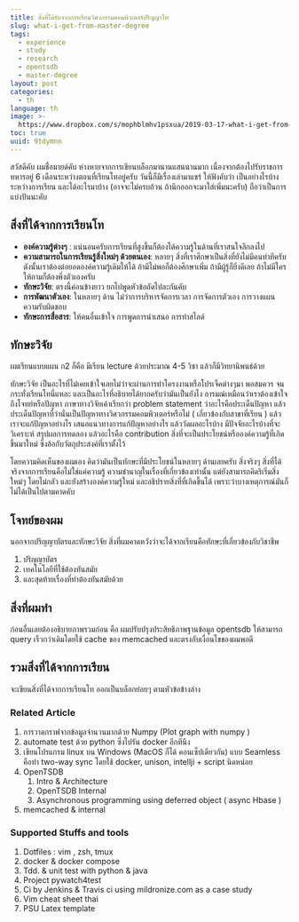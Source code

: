 ```yaml
---
title: สิ่งที่ได้รับจากการเรียนวิศวกรรมคอมพิวเตอร์ปริญญาโท
slug: what-i-get-from-master-degree
tags:
  - experience
  - study
  - research
  - opentsdb
  - master-degree
layout: post
categories:
  - th
language: th
image: >-
  https://www.dropbox.com/s/mophblmhv1psxua/2019-03-17-what-i-get-from-master-degree.jpg?raw=1
toc: true
uuid: 9tdymnn
---
```


สวัสดีคับ ผมชื่อมายด์คับ ห่างหายจากการเขียนบล็อกมานานแสนนานมาก เนื่องจากต้องไปรับราชการทหารอยู่ 6 เดือนระหว่างตอนที่เรียนโทอยู่ครับ วันนี้ก็มีเรื่องเล่ามาแชร์ ให้ฟังคับว่า เป็นอย่างไรบ้างระหว่างการเรียน และได้อะไรมาบ้าง (อาจจะไม่ครบถ้วน ถ้านึกออกจะมาใส่เพิ่มนะครับ) ถือว่าเป็นการแบ่งปันนะคับ

## สิ่งที่ได้จากการเรียนโท
* **องค์ความรู้ต่างๆ** : แน่นอนครับการเรียนที่สูงขึ้นก็ต้องได้ความรู้ในด้านที่เราสนใจลึกลงไป
* **ความสามารถในการเรียนรู้สิ่งใหม่ๆ ด้วยตนเอง**: หลายๆ สิ่งที่เราศึกษาเป็นสิ่งที่ยังไม่มีคนทำทีครับ ดังนั้นเราต้องต่อยอดองค์ความรู้เดิมให้ได้ ถ้ามีไม่พอก็ต้องศึกษาเพิ่ม ถ้ามีผู้รู้ก็ยิ่งดีเลย ถ้าไม่มีใครให้ถามก็ต้องพึ่งตัวเองครับ
* **ทักษะวิจัย**: ตรงนี้ค่อนข้างยาว ยกไปพูดหัวข้อถัดไปละกันคับ
* **การพัฒนาตัวเอง**: ในหลายๆ ด้าน ไม่ว่าการบริหารจัดการเวลา การจัดการตัวเอง การวางแผน ความรับผิดชอบ 
* **ทักษะการสื่อสาร**: ให้คนอื่นเข้าใจ การพูดการนำเสนอ การทำสไลด์ 

## ทักษะวิจัย
ผมเรียนแบบแผน ก2 ก็คือ มีเรียน lecture ด้วยประมาณ 4-5 วิชา แล้วก็มีวิทยานิพนธ์ด้วย 

ทักษะวิจัย เป็นอะไรที่ไม่เคยเข้าใจเลยไม่ว่าจะผ่านการทำโครงงานหรือโปรเจ็คต่างๆมา พอสมควร จนกระทั่งเรียนโทนี่แหละ และเป็นอะไรที่อธิบายได้ยากครับว่ามันเป็นยังไง อารมณ์เหมือนว่าเราต้องเข้าใจถึงโจทย์หรือปัญหา ภาษาทางวิจัยเค้าเรียกว่า problem statement ว่าอะไรคือประเด็นปัญหา แล้วประเด็นปัญหาที่ว่านั่นเป็นปัญหาทางวิศวกรรมคอมพิวเตอร์หรือไม่ ( เกี่ยวข้องกับสาขาที่เรียน ) แล้วเราจะแก้ปัญหาอย่างไร เสนอแนวทางการแก้ปัญหาอย่างไร แล้ววัดผลอะไรบ้าง มีปัจจัยอะไรบ้างที่จะวิเคราะห์ สรุปผลการทดลอง แล้วอะไรคือ contribution สิ่งที่จะเป็นประโยชน์หรือองค์ความรู้ที่เกิดขึ้นมาใหม่ ซึ่งล้อกับวัตถุประสงค์ที่เราตั้งไว้ 

โดยความคิดเห็นของผมเอง คิดว่ามันเป็นทักษะที่มีประโยชน์ในหลายๆ ด้านเลยครับ สิ่งจริงๆ สิ่งที่ได้จริงจากการเรียนคือไม่ใช่แค่ความรู้ ความชำนาญในเรื่องที่เกี่ยวข้องเท่านั้น แต่ยังสามารถคิดริเริ่มสิ่งใหม่ๆ โดยไม่กลัว และยังสร้างองค์ความรู้ใหม่ และอธิปรายสิ่งที่ที่เกิดขึ้นได้ เพราะว่าบางเหตุการณ์มันก็ไม่ได้เป็นไปตามคาดคับ

## โจทย์ของผม
นอกจากปริญญาบัตรและทักษะวิจัย สิ่งที่ผมคาดหวังว่าจะได้จากเรียนคือทักษะที่เกี่ยวข้องกับวิชาชีพ
1. ปริญญาบัตร
2. เทคโนโลยีที่ใช้ต้องทันสมัย
3. และสุดท้ายเรื่องที่ทำต้องทันสมัยด้วย

## สิ่งที่ผมทำ

ก่อนอื่นเลยต้องอธิบายภาพรวมก่อน คือ ผมปรับปรุงประสิทธิภาพฐานข้อมูล opentsdb ให้สามารถ query เร็วกว่าเดิมโดยใช้ cache ของ memcached และตรงกับเงื่อนไขของผมพอดี

## รวมสิ่งที่ได้จากการเรียน

จะเขียนสิ่งที่ได้จากการเรียนโท ออกเป็นบล็อกย่อยๆ ตามหัวข้อข้างล่าง

### Related Article
1. การวาดกราฟจากข้อมูลจำนวนมากด้วย Numpy (Plot graph with numpy )
2. automate test ด้วย python ซึ่งไปรัน docker อีกทีนึง 
3. เขียนโปรแกรม linux บน Windows (MacOS ก็ได้ คอนเซ็ปเดียวกัน) แบบ Seamless คือทำ two-way sync โดยใช้ docker, unison, intellji + script นิดหน่อย
4. OpenTSDB
    1. Intro & Architecture 
    2. OpenTSDB Internal
    3. Asynchronous programming using deferred object ( async Hbase )
5. memcached & internal

### Supported Stuffs and tools
1. Dotfiles : vim , zsh, tmux
2. docker & docker compose
3. Tdd. & unit test with python & java 
4. Project pywatch4test
5. Ci by Jenkins & Travis ci using mildronize.com as a case study
6. Vim cheat sheet thai
7. PSU Latex template
